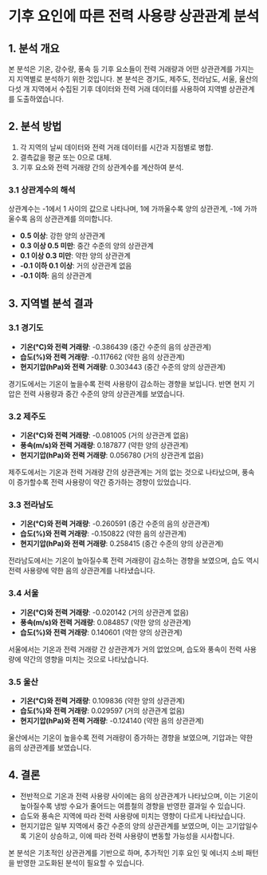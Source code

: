 # 기후 요인에 따른 전력 사용량 상관관계 분석

## 1. 분석 개요
본 분석은 기온, 강수량, 풍속 등 기후 요소들이 전력 거래량과 어떤 상관관계를 가지는지 지역별로 분석하기 위한 것입니다. 본 분석은 경기도, 제주도, 전라남도, 서울, 울산의 다섯 개 지역에서 수집된 기후 데이터와 전력 거래 데이터를 사용하여 지역별 상관관계를 도출하였습니다.

## 2. 분석 방법
1. 각 지역의 날씨 데이터와 전력 거래 데이터를 시간과 지점별로 병합.
2. 결측값을 평균 또는 0으로 대체.
3. 기후 요소와 전력 거래량 간의 상관계수를 계산하여 분석.

### 3.1 상관계수의 해석
상관계수는 -1에서 1 사이의 값으로 나타나며, 1에 가까울수록 양의 상관관계, -1에 가까울수록 음의 상관관계를 의미합니다.
- **0.5 이상**: 강한 양의 상관관계
- **0.3 이상 0.5 미만**: 중간 수준의 양의 상관관계
- **0.1 이상 0.3 미만**: 약한 양의 상관관계
- **-0.1 이하 0.1 이상**: 거의 상관관계 없음
- **-0.1 이하**: 음의 상관관계

## 3. 지역별 분석 결과

### 3.1 경기도
- **기온(°C)와 전력 거래량**: -0.386439 (중간 수준의 음의 상관관계)
- **습도(%)와 전력 거래량**: -0.117662 (약한 음의 상관관계)
- **현지기압(hPa)와 전력 거래량**: 0.303443 (중간 수준의 양의 상관관계)

경기도에서는 기온이 높을수록 전력 사용량이 감소하는 경향을 보입니다. 반면 현지 기압은 전력 사용량과 중간 수준의 양의 상관관계를 보였습니다.

### 3.2 제주도
- **기온(°C)와 전력 거래량**: -0.081005 (거의 상관관계 없음)
- **풍속(m/s)와 전력 거래량**: 0.187877 (약한 양의 상관관계)
- **현지기압(hPa)와 전력 거래량**: 0.056780 (거의 상관관계 없음)

제주도에서는 기온과 전력 거래량 간의 상관관계는 거의 없는 것으로 나타났으며, 풍속이 증가할수록 전력 사용량이 약간 증가하는 경향이 있었습니다.

### 3.3 전라남도
- **기온(°C)와 전력 거래량**: -0.260591 (중간 수준의 음의 상관관계)
- **습도(%)와 전력 거래량**: -0.150822 (약한 음의 상관관계)
- **현지기압(hPa)와 전력 거래량**: 0.258415 (중간 수준의 양의 상관관계)

전라남도에서는 기온이 높아질수록 전력 거래량이 감소하는 경향을 보였으며, 습도 역시 전력 사용량에 약한 음의 상관관계를 나타냈습니다.

### 3.4 서울
- **기온(°C)와 전력 거래량**: -0.020142 (거의 상관관계 없음)
- **풍속(m/s)와 전력 거래량**: 0.084857 (약한 양의 상관관계)
- **습도(%)와 전력 거래량**: 0.140601 (약한 양의 상관관계)

서울에서는 기온과 전력 거래량 간 상관관계가 거의 없었으며, 습도와 풍속이 전력 사용량에 약간의 영향을 미치는 것으로 나타났습니다.

### 3.5 울산
- **기온(°C)와 전력 거래량**: 0.109836 (약한 양의 상관관계)
- **습도(%)와 전력 거래량**: 0.029597 (거의 상관관계 없음)
- **현지기압(hPa)와 전력 거래량**: -0.124140 (약한 음의 상관관계)

울산에서는 기온이 높을수록 전력 거래량이 증가하는 경향을 보였으며, 기압과는 약한 음의 상관관계를 보였습니다.

## 4. 결론
- 전반적으로 기온과 전력 사용량 사이에는 음의 상관관계가 나타났으며, 이는 기온이 높아질수록 냉방 수요가 줄어드는 여름철의 경향을 반영한 결과일 수 있습니다.
- 습도와 풍속은 지역에 따라 전력 사용량에 미치는 영향이 다르게 나타났습니다.
- 현지기압은 일부 지역에서 중간 수준의 양의 상관관계를 보였으며, 이는 고기압일수록 기온이 상승하고, 이에 따라 전력 사용량이 변동할 가능성을 시사합니다.

본 분석은 기초적인 상관관계를 기반으로 하며, 추가적인 기후 요인 및 에너지 소비 패턴을 반영한 고도화된 분석이 필요할 수 있습니다.
